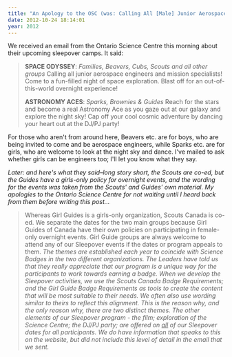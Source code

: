 ```yaml
---
title: "An Apology to the OSC (was: Calling All [Male] Junior Aerospace Engineers)"
date: 2012-10-24 18:14:01
year: 2012
---
```

We received an email from the Ontario Science Centre this morning about their upcoming sleepover camps.  It said:
<blockquote><strong>SPACE ODYSSEY</strong>: <em>Families, Beavers, Cubs, Scouts and all other groups
</em>Calling all junior aerospace engineers and mission specialists! Come to a fun-filled night of space exploration. Blast off for an out-of-this-world overnight experience!

<strong>ASTRONOMY ACES</strong>: <em>Sparks, Brownies &amp; Guides
</em>Reach for the stars and become a real Astronomy Ace as you gaze out at our galaxy and explore the night sky! Cap off your cool cosmic adventure by dancing your heart out at the DJ/PJ party!</blockquote>
For those who aren't from around here, Beavers etc. are for boys, who are being invited to come and be aerospace engineers, while Sparks etc. are for girls, who are welcome to look at the night sky and dance. I've mailed to ask whether girls can be engineers too; I'll let you know what they say.

<em>Later: and here's what they said–long story short, the Scouts are co-ed, but the Guides have a girls-only policy for overnight events, and the wording for the events was taken from the Scouts' and Guides' own material. My apologies to the Ontario Science Centre for not waiting until I heard back from them before writing this post…</em>
<blockquote>Whereas Girl Guides is a girls-only organization, Scouts Canada is co-ed.  We separate the dates for the two main groups because Girl Guides of Canada have their own policies on participating in female-only overnight events. Girl Guide groups are always welcome to attend any of our Sleepover events if the dates or program appeals to them.</em>
<em> The themes are established each year to coincide with Science Badges in the two different organizations.  The Leaders have told us that they really appreciate that our program is a unique way for the participants to work towards earning a badge.  When we develop the Sleepover activities, we use the Scouts Canada Badge Requirements; and the Girl Guide Badge Requirements as tools to create the content that will be most suitable to their needs.  We often also use wording similar to theirs to reflect this alignment.  This is the reason why, and the only reason why, there are two distinct themes.</em>
<em> The other elements of our Sleepover program - the film; exploration of the Science Centre; the DJ/PJ party; are offered on <span style="text-decoration: underline;">all</span> of our Sleepover dates for all participants.</em>
<em> We do have information that speaks to this on the website, but did not include this level of detail in the email that we sent.</blockquote>
